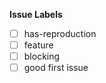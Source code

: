 

**Issue Labels**

<!--
While not necessary, you can help organize our pull request by labeling this pull request when you open it.  To add a label automatically, simply [x] mark the appropriate box below:
-->

- [ ] has-reproduction
- [ ] feature
- [ ] blocking
- [ ] good first issue

<!--
You are also able to add labels by placing /label on a new line
followed by the label you would like to add. ex: /label discussion
-->
